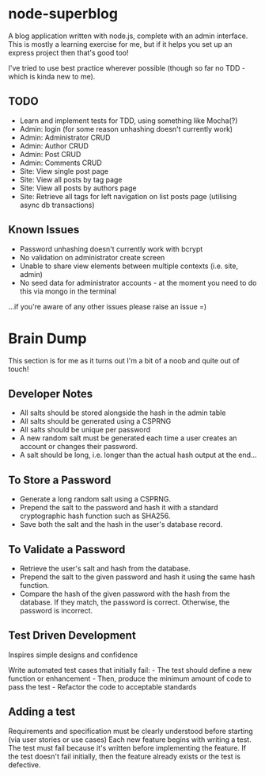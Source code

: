 node-superblog
==============

A blog application written with node.js, complete with an admin interface. This is mostly a learning exercise for me, but if it helps you set up an express project then that's good too!

I've tried to use best practice wherever possible (though so far no TDD - which is kinda new to me).  


TODO
----
* Learn and implement tests for TDD, using something like Mocha(?)
* Admin: login (for some reason unhashing doesn't currently work)
* Admin: Administrator CRUD
* Admin: Author CRUD
* Admin: Post CRUD
* Admin: Comments CRUD
* Site: View single post page
* Site: View all posts by tag page
* Site: View all posts by authors page
* Site: Retrieve all tags for left navigation on list posts page (utilising async db transactions)

Known Issues
------------
* Password unhashing doesn't currently work with bcrypt
* No validation on administrator create screen
* Unable to share view elements between multiple contexts (i.e. site, admin)
* No seed data for administrator accounts - at the moment you need to do this via mongo in the terminal

...if you're aware of any other issues please raise an issue =)


Brain Dump
==========

This section is for me as it turns out I'm a bit of a noob and quite out of touch!

Developer Notes
---------------
* All salts should be stored alongside the hash in the admin table
* All salts should be generated using a CSPRNG
* All salts should be unique per password
* A new random salt must be generated each time a user creates an account or changes their password.
* A salt should be long, i.e. longer than the actual hash output at the end...

To Store a Password
-------------------
* Generate a long random salt using a CSPRNG.
* Prepend the salt to the password and hash it with a standard cryptographic hash function such as SHA256.
* Save both the salt and the hash in the user's database record.


To Validate a Password
----------------------
* Retrieve the user's salt and hash from the database.
* Prepend the salt to the given password and hash it using the same hash function.
* Compare the hash of the given password with the hash from the database. If they match, the password is correct. Otherwise, the password is incorrect.

Test Driven Development
-----------------------

Inspires simple designs and confidence

Write automated test cases that initially fail:
	- The test should define a new function or enhancement
	- Then, produce the minimum amount of code to pass the test
	- Refactor the code to acceptable standards

Adding a test
-------------
Requirements and specification must be clearly understood before starting (via user stories or use cases)
Each new feature begins with writing a test.
The test must fail because it's written before implementing the feature.
If the test doesn't fail initially, then the feature already exists or the test is defective.
